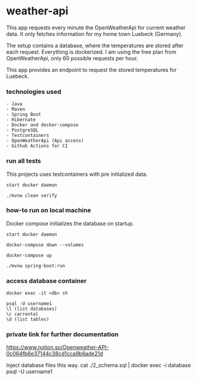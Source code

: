 # weather-api

This app requests every minute the OpenWeatherApi for current weather data. It only fetches information for my home town
Luebeck (Germany).

The setup contains a database, where the temperatures are stored after each request. Everything is dockerized. I am
using the free plan from OpenWeatherApi, only 60 possible requests per hour.

This app provides an endpoint to request the stored temperatures for Luebeck.

### technologies used

```
- Java
- Maven
- Spring Boot
- Hibernate
- Docker and docker-compose
- PostgreSQL
- Testcontainers
- OpenWeatherApi (Api access)
- Github Actions for CI
```

### run all tests

This projects uses testcontainers with pre initialized data.

```
start docker daemon

./mvnw clean verify
```

### how-to run on local machine

Docker compose initializes the database on startup.

```
start docker daemon

docker-compose down --volumes

docker-compose up

./mvnw spring-boot:run
```

### access database container

```
docker exec -it <db> sh

psql -U username1
\l (list databases)
\c carrental
\d (list tables)
```

### private link for further documentation

https://www.notion.so/Openweather-API-0c064fb6e37144c38cd1cca9b6ade21d

Inject database files this way.
cat ./2_schema.sql | docker exec -i database psql -U username1